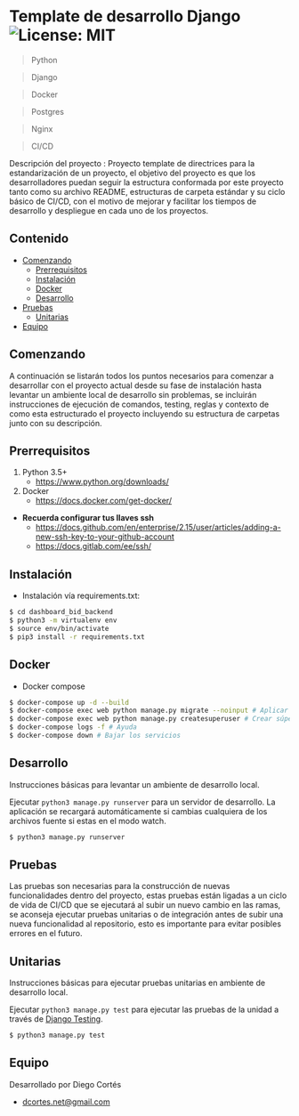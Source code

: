 # Template de desarrollo Django ![License: MIT](https://img.shields.io/badge/License-MIT-yellow.svg)

> Python

> Django

> Docker

> Postgres

> Nginx

> CI/CD

Descripción del proyecto : Proyecto template de directrices para la estandarización de un proyecto, el objetivo del proyecto es que los desarrolladores puedan seguir la estructura conformada por este proyecto tanto como su archivo README, estructuras de carpeta estándar y su ciclo básico de CI/CD, con el motivo de mejorar y facilitar los tiempos de desarrollo y despliegue en cada uno de los proyectos.

## Contenido

- [Comenzando](#comenzando)
    - [Prerrequisitos](#prerrequisitos)
    - [Instalación](#instalación)
    - [Docker](#docker)
    - [Desarrollo](#desarrollo)
- [Pruebas](#pruebas)
    - [Unitarias](#unitarias)
- [Equipo](#equipo)

## Comenzando

A continuación se listarán todos los puntos necesarios para comenzar a desarrollar con el proyecto actual desde su fase de instalación hasta levantar un ambiente local de desarrollo sin problemas, se incluirán instrucciones de ejecución de comandos, testing, reglas y contexto de como esta estructurado el proyecto incluyendo su estructura de carpetas junto con su descripción.

## Prerrequisitos

1. Python 3.5+
    * https://www.python.org/downloads/
2. Docker
    * https://docs.docker.com/get-docker/

* **Recuerda configurar tus llaves ssh**
    * https://docs.github.com/en/enterprise/2.15/user/articles/adding-a-new-ssh-key-to-your-github-account
    * https://docs.gitlab.com/ee/ssh/

## Instalación

* Instalación vía requirements.txt:

```bash
$ cd dashboard_bid_backend
$ python3 -m virtualenv env
$ source env/bin/activate
$ pip3 install -r requirements.txt
```

## Docker

* Docker compose

```bash
$ docker-compose up -d --build
$ docker-compose exec web python manage.py migrate --noinput # Aplicar migraciones
$ docker-compose exec web python manage.py createsuperuser # Crear súper usuario
$ docker-compose logs -f # Ayuda
$ docker-compose down # Bajar los servicios
```

## Desarrollo

Instrucciones básicas para levantar un ambiente de desarrollo local.

Ejecutar `python3 manage.py runserver` para un servidor de desarrollo. La aplicación se recargará automáticamente si cambias cualquiera de los archivos fuente si estas en el modo watch.

```bash
$ python3 manage.py runserver
```

## Pruebas

Las pruebas son necesarias para la construcción de nuevas funcionalidades dentro del proyecto, estas pruebas están ligadas a un ciclo de vida de CI/CD que se ejecutará al subir un nuevo cambio en las ramas, se aconseja ejecutar pruebas unitarias o de integración antes de subir una nueva funcionalidad al repositorio, esto es importante para evitar posibles errores en el futuro.

## Unitarias

Instrucciones básicas para ejecutar pruebas unitarias en ambiente de desarrollo local.

Ejecutar `python3 manage.py test` para ejecutar las pruebas de la unidad a través de [Django Testing](https://docs.djangoproject.com/en/3.0/topics/testing/).

```bash
$ python3 manage.py test
```
## Equipo

Desarrollado por Diego Cortés

* dcortes.net@gmail.com
